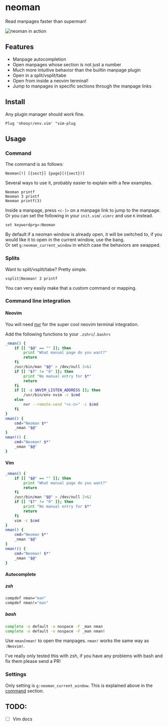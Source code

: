 # neoman

Read manpages faster than superman!

![neoman in action](https://media.giphy.com/media/xT0BKrEeXPeKVMgb84/giphy.gif)

## Features
- Manpage autocompletion
- Open manpages whose section is not just a number
- Much more intuitive behavior than the builtin manpage plugin
- Open in a split/vsplit/tabe
- Open from inside a neovim terminal!
- Jump to manpages in specific sections through the manpage links

## Install
Any plugin manager should work fine.

```vim
Plug 'nhooyr/env.vim' "vim-plug
```

## Usage
### Command
The command is as follows:

```vim
Neoman[!] [{sect}] {page}[({sect})]
```

Several ways to use it, probably easier to explain with a few examples.

```vim
Neoman printf
Neoman 3 printf
Neoman printf(3)
```

Inside a manpage, press `<c-]>` on a manpage link to jump to the manpage. Or you can set the following in your `init.vim`/`.vimrc` and use `K` instead.

```vim
set keywordprg=:Neoman
```

By default if a neoman window is already open, it will be switched to, if you would like it to open in the current window, use the bang.  
Or set `g:neoman_current_window` in which case the behaviors are swapped.

### Splits
Want to split/vsplit/tabe? Pretty simple.

```vim
vsplit|Neoman! 3 printf
```

You can very easily make that a custom command or mapping.

### Command line integration

#### Neovim
You will need [nvr](https://github.com/mhinz/neovim-remote) for the super cool neovim terminal integration.

Add the following functions to your `.zshrc`/`.bashrc`

```zsh
_nman() {
	if [[ "$@" == "" ]]; then
		print "What manual page do you want?"
		return
	fi
	/usr/bin/man "$@" > /dev/null 2>&1
	if [[ "$?" != "0" ]]; then
		print "No manual entry for $*"
		return
	fi
	if [[ -z $NVIM_LISTEN_ADDRESS ]]; then
		/usr/bin/env nvim -c $cmd
	else
		nvr --remote-send "<c-n>" -c $cmd
	fi
}
nman() {
	cmd="Neoman $*"
	_nman "$@"
}
nman!() {
	cmd="Neoman! $*"
	_nman "$@"
}
```

#### Vim
```zsh
_nman() {
	if [[ "$@" == "" ]]; then
		print "What manual page do you want?"
		return
	fi
	/usr/bin/man "$@" > /dev/null 2>&1
	if [[ "$?" != "0" ]]; then
		print "No manual entry for $*"
		return
	fi
	vim -c $cmd
}
nman() {
	cmd="Neoman $*"
	_nman "$@"
}
nman!() {
	cmd="Neoman! $*"
	_nman "$@"
}
```

#### Autocomplete
##### zsh
```zsh
compdef nman="man"
compdef nman!="man"
```

##### bash
```bash
complete -o default -o nospace -F _man nman
complete -o default -o nospace -F _man nman!
```

Use `nman`/`nman!` to open the manpages. `nman!` works the same way as `:Neovim!`.

I've really only tested this with zsh, if you have any problems with bash and fix them please send a PR!

### Settings
Only setting is `g:neoman_current_window`. This is explained above in the [command](#command) section.

TODO:
-----
- [ ] Vim docs
